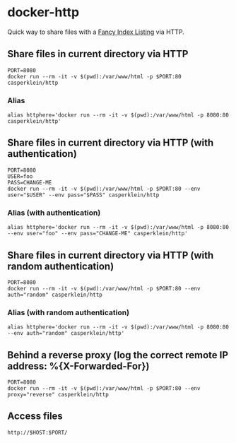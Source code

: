 # docker-http

Quick way to share files with a [Fancy Index Listing](https://github.com/Vestride/fancy-index/) via HTTP.

## Share files in current directory via HTTP

    PORT=8080
    docker run --rm -it -v $(pwd):/var/www/html -p $PORT:80 casperklein/http

### Alias

    alias httphere='docker run --rm -it -v $(pwd):/var/www/html -p 8080:80 casperklein/http'

## Share files in current directory via HTTP (with authentication)

    PORT=8080
    USER=foo
    PASS=CHANGE-ME
    docker run --rm -it -v $(pwd):/var/www/html -p $PORT:80 --env user="$USER" --env pass="$PASS" casperklein/http

### Alias (with authentication)
    
    alias httphere='docker run --rm -it -v $(pwd):/var/www/html -p 8080:80 --env user="foo" --env pass="CHANGE-ME" casperklein/http'

## Share files in current directory via HTTP (with random authentication)

    PORT=8080
    docker run --rm -it -v $(pwd):/var/www/html -p $PORT:80 --env auth="random" casperklein/http

### Alias (with random authentication)

    alias httphere='docker run --rm -it -v $(pwd):/var/www/html -p 8080:80 --env auth="random" casperklein/http'

## Behind a reverse proxy (log the correct remote IP address: %{X-Forwarded-For})

    PORT=8080
    docker run --rm -it -v $(pwd):/var/www/html -p $PORT:80 --env proxy="reverse" casperklein/http

## Access files

    http://$HOST:$PORT/
